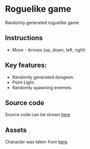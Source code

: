 # Roguelike game

Randomly generated roguelike game

## Instructions
* Move - Arrows (up, down, left, right)

## Key features:
* Randomly generated dungeon.
* Point Light.
* Randomly spawning enemies.

## Source code
Source code can be shown [here](/examples/roguelike/game_example.rs)

## Assets
Character was taken from [here](https://totuslotus.itch.io/characterpack)
